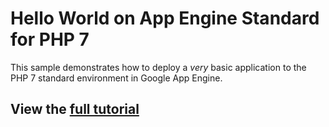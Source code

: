 # Hello World on App Engine Standard for PHP 7

This sample demonstrates how to deploy a *very* basic application to the
PHP 7 standard environment in Google App Engine.

## View the [full tutorial](https://cloud.google.com/appengine/docs/standard/php7/quickstart)

